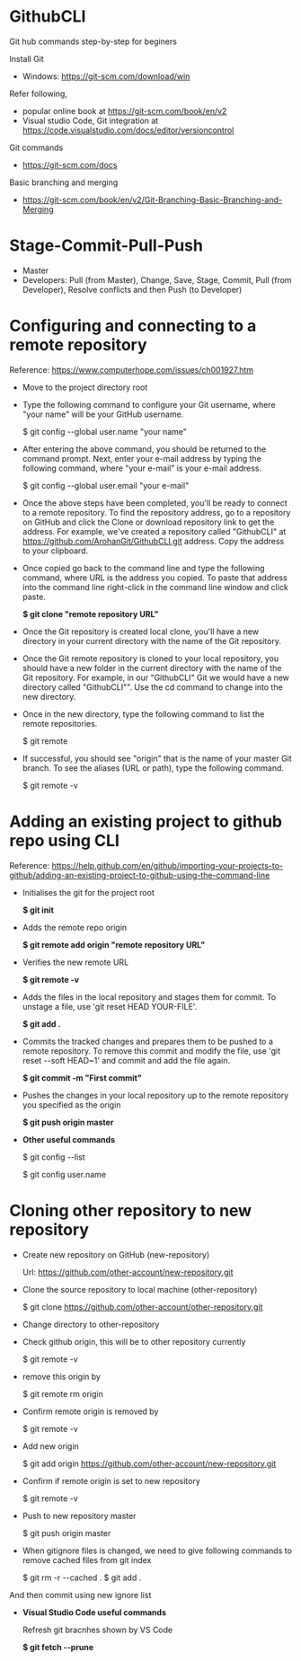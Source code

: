 # GithubCLI
Git hub commands step-by-step for beginers

Install Git
- Windows: https://git-scm.com/download/win

Refer following,
- popular online book at https://git-scm.com/book/en/v2
- Visual studio Code, Git integration at https://code.visualstudio.com/docs/editor/versioncontrol

Git commands
- https://git-scm.com/docs

Basic branching and merging
- https://git-scm.com/book/en/v2/Git-Branching-Basic-Branching-and-Merging

# Stage-Commit-Pull-Push

- Master
- Developers: Pull (from Master), Change, Save, Stage, Commit, Pull (from Developer), Resolve 		  conflicts and then Push (to Developer)

# Configuring and connecting to a remote repository
Reference: https://www.computerhope.com/issues/ch001927.htm

- Move to the project directory root

- Type the following command to configure your Git username, where "your name" will be your GitHub username.

	$ git config --global user.name "your name"

- After entering the above command, you should be returned to the command prompt. Next, enter your e-mail address by typing the following command, where "your e-mail" is your e-mail address.

	$ git config --global user.email "your e-mail"

- Once the above steps have been completed, you'll be ready to connect to a remote repository. To find the repository address, go to a repository on GitHub and click the Clone or download repository link to get the address. For example, we've created a repository called "GithubCLI" at https://github.com/ArohanGit/GithubCLI.git address. Copy the address to your clipboard.

- Once copied go back to the command line and type the following command, where URL is the address you copied. To paste that address into the command line right-click in the command line window and click paste.

	**$ git clone "remote repository URL"**

- Once the Git repository is created local clone, you'll have a new directory in your current directory with the name of the Git repository.

- Once the Git remote repository is cloned to your local repository, you should have a new folder in the current directory with the name of the Git repository. For example, in our "GithubCLI" Git we would have a new directory called "GithubCLI"". Use the cd command to change into the new directory.

- Once in the new directory, type the following command to list the remote repositories.

	$ git remote

- If successful, you should see "origin" that is the name of your master Git branch. To see the aliases (URL or path), type the following command.

	$ git remote -v


# Adding an existing project to github repo using CLI
Reference:  https://help.github.com/en/github/importing-your-projects-to-github/adding-an-existing-project-to-github-using-the-command-line

- Initialises the git for the project root

	**$ git init**

- Adds the remote repo origin

	**$ git remote add origin "remote repository URL"**

- Verifies the new remote URL

	**$ git remote -v**

- Adds the files in the local repository and stages them for commit. To unstage a file, use 'git reset HEAD YOUR-FILE'.

	**$ git add .**

- Commits the tracked changes and prepares them to be pushed to a remote repository. To remove this commit and modify   the file, use 'git reset --soft HEAD~1' and commit and add the file again.

	**$ git commit -m "First commit"**

- Pushes the changes in your local repository up to the remote repository you specified as the origin

	**$ git push origin master**

- **Other useful commands**

	$ git config --list
    
	$ git config user.name

# Cloning other repository to new repository

- Create new repository on GitHub (new-repository)

  Url: https://github.com/other-account/new-repository.git 

- Clone the source repository to local machine  (other-repository)

  $ git clone https://github.com/other-account/other-repository.git

- Change directory to other-repository

- Check github origin, this will be to other repository currently

  $ git remote -v

- remove this origin by

  $ git remote rm origin

- Confirm remote origin is removed by

  $ git remote -v

- Add new origin

  $ git add origin https://github.com/other-account/new-repository.git

- Confirm if remote origin is set to new repository

  $ git remote -v

- Push to new repository master

  $ git push origin master

- When gitignore files is changed, we need to give following commands to remove cached files from git index

  $ git rm -r --cached .
  $ git add .
  
 And then commit using new ignore list
 
  
- **Visual Studio Code useful commands**

	Refresh git bracnhes shown by VS Code
	
	**$ git fetch --prune**
	
	
